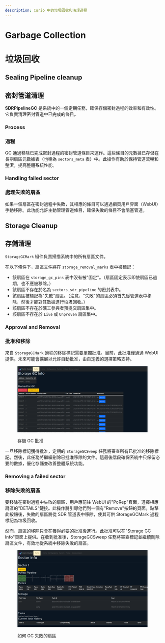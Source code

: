 ```yaml
---
description: Curio 中的垃圾回收和清理過程
---
```


# Garbage Collection
# 垃圾回收

## Sealing Pipeline cleanup
## 密封管道清理

**SDRPipelineGC** 是系統中的一個定期任務，確保存儲密封過程的效率和有效性。它負責清理密封管道中已完成的條目。

### Process
### 過程

GC 通過移除已完成密封過程的密封管道條目來運作。這些條目的元數據已存儲在長期扇區元數據表（也稱為 `sectors_meta` 表）中。此操作有助於保持管道流暢和整潔，提高整體系統性能。

### Handling failed sector
### 處理失敗的扇區

如果一個扇區在密封過程中失敗，其相應的條目可以通過網頁用戶界面（WebUI）手動移除。此功能允許主動管理管道條目，確保失敗的條目不會阻塞管道。

## Storage Cleanup
## 存儲清理

`StorageGCMark` 組件負責掃描系統中的所有扇區文件。

在以下條件下，扇區文件將在 `storage_removal_marks` 表中被標記：

* 該扇區在 `storage_gc_pins` 表中沒有被"固定"。（扇區固定表示即使扇區已過期，也不應被移除。）
* 該扇區不存在於名為 `sectors_sdr_pipeline` 的密封表中。
* 該扇區被標記為"失敗"扇區。（注意，"失敗"的扇區必須首先從管道表中移除，然後才能對其數據進行垃圾回收。）
* 該扇區不存在於礦工參與者預提交扇區集中。
* 該扇區不存在於 `Live` 或 `Unproven` 扇區集中。

### Approval and Removal
### 批准和移除

來自 `StorageGCMark` 過程的移除標記需要單獨批准。目前，此批准僅通過 WebUI 提供。未來可能會擴展以允許自動批准，由自定義的選擇策略支持。

<figure><img src=".gitbook/assets/storage-gc.png" alt=""><figcaption><p>存儲 GC 批准</p></figcaption></figure>

一旦移除標記獲得批准，定期的 `StorageGCSweep` 任務將審查所有已批准的移除標記。然後，此任務將繼續刪除已批准移除的文件。這最後階段確保系統中只保留必要的數據，優化存儲並改善整體系統功能。

### Removing a failed sector
### 移除失敗的扇區

要移除在密封過程中失敗的扇區，用戶應前往 WebUI 的"PoRep"頁面，選擇相應扇區的"DETAILS"鏈接。此操作將引導他們到一個有"Remove"按鈕的頁面。點擊此按鈕後，失敗的扇區將從 SDR 管道表中移除，使其可供 StorageGCMark 過程標記為垃圾回收。

然而，扇區的移除只會在獲得必要的批准後進行。此批准可以在"Storage GC Info"頁面上提供。在收到批准後，StorageGCSweep 任務將審查標記並繼續刪除扇區文件，有效地從系統中移除失敗的扇區。

<figure><img src=".gitbook/assets/remove-sector.png" alt=""><figcaption><p>如何 GC 失敗的扇區</p></figcaption></figure>
